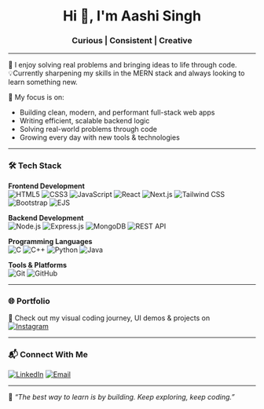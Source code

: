 <h1 align="center">Hi 👋, I'm Aashi Singh</h1>
<h3 align="center">Curious | Consistent | Creative</h3>

---

🔭 I enjoy solving real problems and bringing ideas to life through code.  
💡Currently sharpening my skills in the MERN stack and always looking to learn something new.

🧠 My focus is on:
- Building clean, modern, and performant full-stack web apps  
- Writing efficient, scalable backend logic  
- Solving real-world problems through code  
- Growing every day with new tools & technologies

---

### 🛠️ Tech Stack

**Frontend Development**  
![HTML5](https://img.shields.io/badge/HTML5-E34F26?style=flat&logo=html5&logoColor=white)
![CSS3](https://img.shields.io/badge/CSS3-1572B6?style=flat&logo=css3&logoColor=white)
![JavaScript](https://img.shields.io/badge/JavaScript-F7DF1E?style=flat&logo=javascript&logoColor=black)
![React](https://img.shields.io/badge/React-20232A?style=flat&logo=react&logoColor=61DAFB)
![Next.js](https://img.shields.io/badge/Next.js-000000?style=flat&logo=nextdotjs&logoColor=white)
![Tailwind CSS](https://img.shields.io/badge/Tailwind_CSS-38B2AC?style=flat&logo=tailwind-css&logoColor=white)
![Bootstrap](https://img.shields.io/badge/Bootstrap-563D7C?style=flat&logo=bootstrap&logoColor=white)
![EJS](https://img.shields.io/badge/EJS-black?style=flat&logo=EJS&logoColor=white)

**Backend Development**  
![Node.js](https://img.shields.io/badge/Node.js-339933?style=flat&logo=node-dot-js&logoColor=white)
![Express.js](https://img.shields.io/badge/Express.js-000000?style=flat&logo=express&logoColor=white)
![MongoDB](https://img.shields.io/badge/MongoDB-4EA94B?style=flat&logo=mongodb&logoColor=white)
![REST API](https://img.shields.io/badge/REST%20API-FF6F00?style=flat)

**Programming Languages**  
![C](https://img.shields.io/badge/C-00599C?style=flat&logo=c&logoColor=white)
![C++](https://img.shields.io/badge/C++-00599C?style=flat&logo=c%2B%2B&logoColor=white)
![Python](https://img.shields.io/badge/Python-3776AB?style=flat&logo=python&logoColor=white)
![Java](https://img.shields.io/badge/Java-007396?style=flat&logo=java&logoColor=white)

**Tools & Platforms**  
![Git](https://img.shields.io/badge/Git-F05032?style=flat&logo=git&logoColor=white)
![GitHub](https://img.shields.io/badge/GitHub-181717?style=flat&logo=github&logoColor=white)

---

### 🌐 Portfolio

📸 Check out my visual coding journey, UI demos & projects on  
[![Instagram](https://img.shields.io/badge/@code_journall-%23E4405F.svg?logo=Instagram&logoColor=white)](https://www.instagram.com/code_journall/)  

---

### 📬 Connect With Me

[![LinkedIn](https://img.shields.io/badge/LinkedIn-%230077B5.svg?logo=linkedin&logoColor=white)](https://www.linkedin.com/in/aashi-singh-connect/) [![Email](https://img.shields.io/badge/Email-D14836?logo=gmail&logoColor=white)](mailto:aashi.singh.career@gmail.com)

---

🌟 *“The best way to learn is by building. Keep exploring, keep coding.”*
